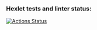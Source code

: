 ### Hexlet tests and linter status:
[![Actions Status](https://github.com/sbese/devops-for-programmers-project-74/workflows/hexlet-check/badge.svg)](https://github.com/sbese/devops-for-programmers-project-74/actions)